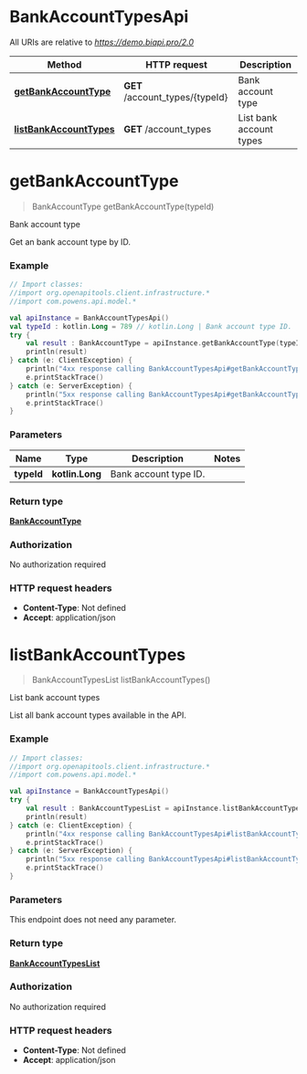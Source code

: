 # BankAccountTypesApi

All URIs are relative to *https://demo.biapi.pro/2.0*

Method | HTTP request | Description
------------- | ------------- | -------------
[**getBankAccountType**](BankAccountTypesApi.md#getBankAccountType) | **GET** /account_types/{typeId} | Bank account type
[**listBankAccountTypes**](BankAccountTypesApi.md#listBankAccountTypes) | **GET** /account_types | List bank account types


<a id="getBankAccountType"></a>
# **getBankAccountType**
> BankAccountType getBankAccountType(typeId)

Bank account type

Get an bank account type by ID.

### Example
```kotlin
// Import classes:
//import org.openapitools.client.infrastructure.*
//import com.powens.api.model.*

val apiInstance = BankAccountTypesApi()
val typeId : kotlin.Long = 789 // kotlin.Long | Bank account type ID.
try {
    val result : BankAccountType = apiInstance.getBankAccountType(typeId)
    println(result)
} catch (e: ClientException) {
    println("4xx response calling BankAccountTypesApi#getBankAccountType")
    e.printStackTrace()
} catch (e: ServerException) {
    println("5xx response calling BankAccountTypesApi#getBankAccountType")
    e.printStackTrace()
}
```

### Parameters

Name | Type | Description  | Notes
------------- | ------------- | ------------- | -------------
 **typeId** | **kotlin.Long**| Bank account type ID. |

### Return type

[**BankAccountType**](BankAccountType.md)

### Authorization

No authorization required

### HTTP request headers

 - **Content-Type**: Not defined
 - **Accept**: application/json

<a id="listBankAccountTypes"></a>
# **listBankAccountTypes**
> BankAccountTypesList listBankAccountTypes()

List bank account types

List all bank account types available in the API.

### Example
```kotlin
// Import classes:
//import org.openapitools.client.infrastructure.*
//import com.powens.api.model.*

val apiInstance = BankAccountTypesApi()
try {
    val result : BankAccountTypesList = apiInstance.listBankAccountTypes()
    println(result)
} catch (e: ClientException) {
    println("4xx response calling BankAccountTypesApi#listBankAccountTypes")
    e.printStackTrace()
} catch (e: ServerException) {
    println("5xx response calling BankAccountTypesApi#listBankAccountTypes")
    e.printStackTrace()
}
```

### Parameters
This endpoint does not need any parameter.

### Return type

[**BankAccountTypesList**](BankAccountTypesList.md)

### Authorization

No authorization required

### HTTP request headers

 - **Content-Type**: Not defined
 - **Accept**: application/json

